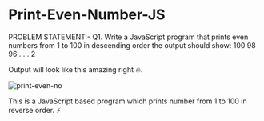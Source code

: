 # Print-Even-Number-JS
PROBLEM STATEMENT:- Q1. Write a JavaScript program that prints even numbers from 1 to 100 
in descending order the output should show: 
100 98 96 . . . 2

Output will look like this amazing right 🔥.


![print-even-no](https://user-images.githubusercontent.com/69614044/109647907-ec45ea00-7b7f-11eb-96df-6dab633eaace.PNG)

This is a JavaScript based program which prints number from 1 to 100 in reverse order. ⚡ 
